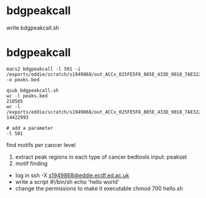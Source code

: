 # bdgpeakcall
write bdgpeakcall.sh
# bdgpeakcall
```
macs2 bdgpeakcall -l 501 -i /exports/eddie/scratch/s1949868/out_ACCx_025FE5F8_885E_433D_9018_7AE322A92285_X034_S09_L133_B1_T1_PMRG.insertions.bg -o peaks.bed
```
```
qsub bdgpeakcall.sh
wc -l peaks.bed
210565
wc -l /exports/eddie/scratch/s1949868/out_ACCx_025FE5F8_885E_433D_9018_7AE322A92285_X034_S09_L133_B1_T1_PMRG.insertions.bg
14422993
```
```
# add a parameter
-l 501
```

find motifs per cancer level
1. extract peak regions in each type of cancer
bedtools
input: peakset
3. motif finding



- log in
ssh -X s1949868@eddie.ecdf.ed.ac.uk
- write a script
#!/bin/sh
echo 'hello world'
- change the permissions to make it executable
chmod 700 hello.sh


<!--stackedit_data:
eyJoaXN0b3J5IjpbMTc3MzAzMzI1NywtNDUyMzA5NDYwLDEyOT
Q0MzkwODAsLTQyMzQwOTE0NSwtMjEwOTk2NTYyNywtMTY0MDA2
ODc3MywtMjEwODEwODA1OSwtMjA4ODc0NjYxMl19
-->